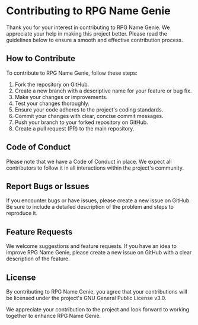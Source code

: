 # Contributing to RPG Name Genie

Thank you for your interest in contributing to RPG Name Genie. We appreciate your help in making this project better. Please read the guidelines below to ensure a smooth and effective contribution process.

## How to Contribute

To contribute to RPG Name Genie, follow these steps:

1. Fork the repository on GitHub.
2. Create a new branch with a descriptive name for your feature or bug fix.
3. Make your changes or improvements.
4. Test your changes thoroughly.
5. Ensure your code adheres to the project's coding standards.
6. Commit your changes with clear, concise commit messages.
7. Push your branch to your forked repository on GitHub.
8. Create a pull request (PR) to the main repository.

## Code of Conduct

Please note that we have a Code of Conduct in place. We expect all contributors to follow it in all interactions within the project's community.

## Report Bugs or Issues

If you encounter bugs or have issues, please create a new issue on GitHub. Be sure to include a detailed description of the problem and steps to reproduce it.

## Feature Requests

We welcome suggestions and feature requests. If you have an idea to improve RPG Name Genie, please create a new issue on GitHub with a clear description of the feature.

## License

By contributing to RPG Name Genie, you agree that your contributions will be licensed under the project's GNU General Public License v3.0.

We appreciate your contribution to the project and look forward to working together to enhance RPG Name Genie.
